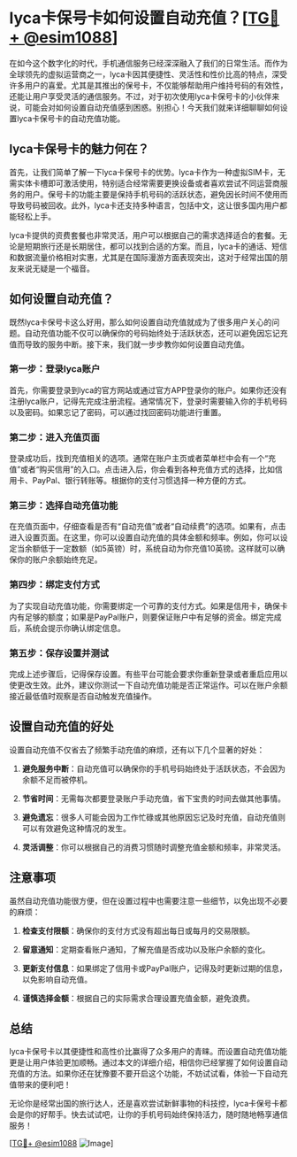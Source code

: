 # lyca卡保号卡如何设置自动充值？[[TG💪+ @esim1088](https://t.me/s/esim1088)]

在如今这个数字化的时代，手机通信服务已经深深融入了我们的日常生活。而作为全球领先的虚拟运营商之一，lyca卡因其便捷性、灵活性和性价比高的特点，深受许多用户的喜爱。尤其是其推出的保号卡，不仅能够帮助用户维持号码的有效性，还能让用户享受灵活的通信服务。不过，对于初次使用lyca卡保号卡的小伙伴来说，可能会对如何设置自动充值感到困惑。别担心！今天我们就来详细聊聊如何设置lyca卡保号卡的自动充值功能。

## lyca卡保号卡的魅力何在？

首先，让我们简单了解一下lyca卡保号卡的优势。lyca卡作为一种虚拟SIM卡，无需实体卡槽即可激活使用，特别适合经常需要更换设备或者喜欢尝试不同运营商服务的用户。保号卡的功能主要是保持手机号码的活跃状态，避免因长时间不使用而导致号码被回收。此外，lyca卡还支持多种语言，包括中文，这让很多国内用户都能轻松上手。

lyca卡提供的资费套餐也非常灵活，用户可以根据自己的需求选择适合的套餐。无论是短期旅行还是长期居住，都可以找到合适的方案。而且，lyca卡的通话、短信和数据流量价格相对实惠，尤其是在国际漫游方面表现突出，这对于经常出国的朋友来说无疑是一个福音。

## 如何设置自动充值？

既然lyca卡保号卡这么好用，那么如何设置自动充值就成为了很多用户关心的问题。自动充值功能不仅可以确保你的号码始终处于活跃状态，还可以避免因忘记充值而导致的服务中断。接下来，我们就一步步教你如何设置自动充值。

### 第一步：登录lyca账户

首先，你需要登录到lyca的官方网站或通过官方APP登录你的账户。如果你还没有注册lyca账户，记得先完成注册流程。通常情况下，登录时需要输入你的手机号码以及密码。如果忘记了密码，可以通过找回密码功能进行重置。

### 第二步：进入充值页面

登录成功后，找到充值相关的选项。通常在账户主页或者菜单栏中会有一个“充值”或者“购买信用”的入口。点击进入后，你会看到各种充值方式的选择，比如信用卡、PayPal、银行转账等。根据你的支付习惯选择一种方便的方式。

### 第三步：选择自动充值功能

在充值页面中，仔细查看是否有“自动充值”或者“自动续费”的选项。如果有，点击进入设置页面。在这里，你可以设置自动充值的具体金额和频率。例如，你可以设定当余额低于一定数额（如5英镑）时，系统自动为你充值10英镑。这样就可以确保你的账户余额始终充足。

### 第四步：绑定支付方式

为了实现自动充值功能，你需要绑定一个可靠的支付方式。如果是信用卡，确保卡内有足够的额度；如果是PayPal账户，则要保证账户中有足够的资金。绑定完成后，系统会提示你确认绑定信息。

### 第五步：保存设置并测试

完成上述步骤后，记得保存设置。有些平台可能会要求你重新登录或者重启应用以使更改生效。此外，建议你测试一下自动充值功能是否正常运作。可以在账户余额接近最低值时观察是否自动触发充值操作。

## 设置自动充值的好处

设置自动充值不仅省去了频繁手动充值的麻烦，还有以下几个显著的好处：

1. **避免服务中断**：自动充值可以确保你的手机号码始终处于活跃状态，不会因为余额不足而被停机。
   
2. **节省时间**：无需每次都要登录账户手动充值，省下宝贵的时间去做其他事情。

3. **避免遗忘**：很多人可能会因为工作忙碌或其他原因忘记及时充值，自动充值则可以有效避免这种情况的发生。

4. **灵活调整**：你可以根据自己的消费习惯随时调整充值金额和频率，非常灵活。

## 注意事项

虽然自动充值功能很方便，但在设置过程中也需要注意一些细节，以免出现不必要的麻烦：

1. **检查支付限额**：确保你的支付方式没有超出每日或每月的交易限额。

2. **留意通知**：定期查看账户通知，了解充值是否成功以及账户余额的变化。

3. **更新支付信息**：如果绑定了信用卡或PayPal账户，记得及时更新过期的信息，以免影响自动充值。

4. **谨慎选择金额**：根据自己的实际需求合理设置充值金额，避免浪费。

## 总结

lyca卡保号卡以其便捷性和高性价比赢得了众多用户的青睐。而设置自动充值功能更是让用户体验更加顺畅。通过本文的详细介绍，相信你已经掌握了如何设置自动充值的方法。如果你还在犹豫要不要开启这个功能，不妨试试看，体验一下自动充值带来的便利吧！

无论你是经常出国的旅行达人，还是喜欢尝试新鲜事物的科技控，lyca卡保号卡都会是你的好帮手。快去试试吧，让你的手机号码始终保持活力，随时随地畅享通信服务！

[[TG💪+ @esim1088](https://t.me/s/esim1088) ![Image](https://i.postimg.cc/4NQfJmqS/Snipaste-2025-05-13-00-14-12.png)]